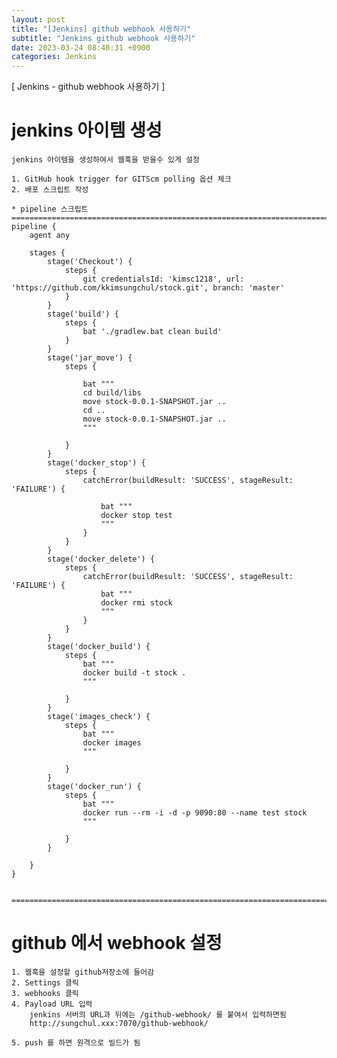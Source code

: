 ```yaml
---
layout: post
title: "[Jenkins] github webhook 사용하기"
subtitle: "Jenkins github webhook 사용하기"
date: 2023-03-24 08:40:31 +0900
categories: Jenkins
---
```

[ Jenkins - github webhook 사용하기 ]



# jenkins 아이템 생성
	jenkins 아이템을 생성하여서 웹훅을 받을수 있게 설정

	1. GitHub hook trigger for GITScm polling 옵션 체크
	2. 배포 스크립트 작성

	* pipeline 스크립트
	======================================================================================================
	pipeline {
		agent any

		stages {
			stage('Checkout') {
				steps {
					git credentialsId: 'kimsc1218', url: 'https://github.com/kkimsungchul/stock.git', branch: 'master'
				}
			}	
			stage('build') {
				steps {
					bat './gradlew.bat clean build'
				}
			}
			stage('jar_move') {
				steps {

					bat """
					cd build/libs 
					move stock-0.0.1-SNAPSHOT.jar ..
					cd ..
					move stock-0.0.1-SNAPSHOT.jar ..
					"""
					
				}
			}
			stage('docker_stop') {
				steps {
					catchError(buildResult: 'SUCCESS', stageResult: 'FAILURE') {

						bat """
						docker stop test
						"""
					}					
				}
			}
			stage('docker_delete') {
				steps {
					catchError(buildResult: 'SUCCESS', stageResult: 'FAILURE') {
						bat """
						docker rmi stock
						"""
					}	
				}
			}
			stage('docker_build') {
				steps {
					bat """
					docker build -t stock .
					"""
					
				}
			}
			stage('images_check') {
				steps {
					bat """
					docker images
					"""
					
				}
			}	
			stage('docker_run') {
				steps {
					bat """
					docker run --rm -i -d -p 9090:80 --name test stock
					"""
					
				}
			}				
			
		}
	}


	======================================================================================================

# github 에서 webhook 설정
	1. 웹훅을 설정할 github저장소에 들어감
	2. Settings 클릭
	3. webhooks 클릭
	4. Payload URL 입력
		jenkins 서버의 URL과 뒤에는 /github-webhook/ 를 붙여서 입력하면됨
		http://sungchul.xxx:7070/github-webhook/

	5. push 를 하면 원격으로 빌드가 됨

	
                                                                                                                                                                                                                                                                                                                                                                                                                                                                                                                                                                                                                                                                                                                                                                                                                                                                                                                                                                                                                                                                                                                                                                                                                                                                                                                                                                                                                                                                                                                                                                                                                                                                                                                                                                                                                                                                                                                                                                                                                                                                                                                     
